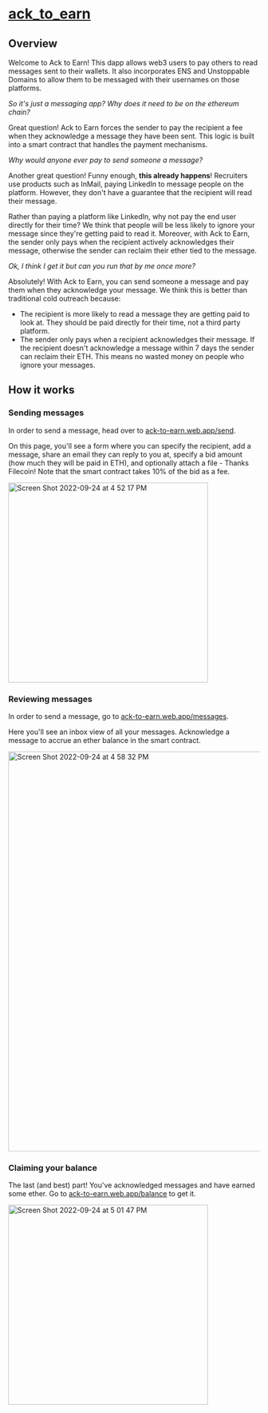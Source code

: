 # [ack_to_earn](ack-to-earn.web.app)

## Overview

Welcome to Ack to Earn! This dapp allows web3 users to pay others to read messages sent to their wallets. It also incorporates ENS and Unstoppable Domains to allow them to be messaged with their usernames on those platforms.

_So it's just a messaging app? Why does it need to be on the ethereum chain?_

Great question! Ack to Earn forces the sender to pay the recipient a fee when they acknowledge a message they have been sent. This logic is built into a smart contract that handles the payment mechanisms.

_Why would anyone ever pay to send someone a message?_

Another great question! Funny enough, **this already happens**! Recruiters use products such as InMail, paying LinkedIn to message people on the platform. However, they don't have a guarantee that the recipient will read their message.

Rather than paying a platform like LinkedIn, why not pay the end user directly for their time? We think that people will be less likely to ignore your message since they're getting paid to read it. Moreover, with Ack to Earn, the sender only pays when the recipient actively acknowledges their message, otherwise the sender can reclaim their ether tied to the message.

_Ok, I think I get it but can you run that by me once more?_

Absolutely! With Ack to Earn, you can send someone a message and pay them when they acknowledge your message. We think this is better than traditional cold outreach because:

- The recipient is more likely to read a message they are getting paid to look at. They should be paid directly for their time, not a third party platform.
- The sender only pays when a recipient acknowledges their message. If the recipient doesn't acknowledge a message within 7 days the sender can reclaim their ETH. This means no wasted money on people who ignore your messages.

## How it works

### Sending messages

In order to send a message, head over to [ack-to-earn.web.app/send](ack-to-earn.web.app/send).

On this page, you'll see a form where you can specify the recipient, add a message, share an email they can reply to you at, specify a bid amount (how much they will be paid in ETH), and optionally attach a file - Thanks Filecoin! Note that the smart contract takes 10% of the bid as a fee.

<img width="400" alt="Screen Shot 2022-09-24 at 4 52 17 PM" src="https://user-images.githubusercontent.com/14807133/192118423-21c9c88b-68dd-4833-87e5-6be4dcb76340.png">

### Reviewing messages

In order to send a message, go to [ack-to-earn.web.app/messages](ack-to-earn.web.app/messages).

Here you'll see an inbox view of all your messages. Acknowledge a message to accrue an ether balance in the smart contract.

<img width="800" alt="Screen Shot 2022-09-24 at 4 58 32 PM" src="https://user-images.githubusercontent.com/14807133/192118576-0b7af526-9613-4844-8a28-0984694f7164.png">

### Claiming your balance

The last (and best) part! You've acknowledged messages and have earned some ether. Go to [ack-to-earn.web.app/balance](ack-to-earn.web.app/balance) to get it.

<img width="400" alt="Screen Shot 2022-09-24 at 5 01 47 PM" src="https://user-images.githubusercontent.com/14807133/192118655-1b51af98-7fc5-428c-b895-3c229a27214b.png">
